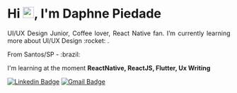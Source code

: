 <h1 align = "justify"> Hi <img src="https://media.giphy.com/media/hvRJCLFzcasrR4ia7z/giphy.gif" width="25px">, I'm Daphne Piedade</h1>
<p align = "justify">UI/UX Design Junior, Coffee lover, React Native fan. I’m currently learning more about UI/UX Design 	:rocket: .
</p>
<p align = "justify">From Santos/SP - :brazil: </p>

I'm learning at the moment **ReactNative, ReactJS, Flutter, Ux Writing**


[![Linkedin Badge](https://img.shields.io/badge/-natansl-blue?style=flat-square&logo=Linkedin&logoColor=white&link=https://www.linkedin.com/in/daphne-piedade-tupinamb%C3%A1-aa9151138/)](https://www.linkedin.com/in/daphne-piedade-tupinamb%C3%A1-aa9151138/)
[![Gmail Badge](https://img.shields.io/badge/-natansl@gmail.com-c14438?style=flat-square&logo=Gmail&logoColor=white&link=mailto:daphnepiedade@hotmail.com)](mailto:daphnepiedade@hotmail.com)
